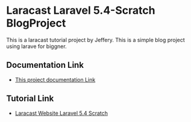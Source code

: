 # Laracast Laravel 5.4-Scratch BlogProject
This  is a laracast tutorial project by Jeffery. This is a simple blog project using larave for biggner.

## Documentation Link

- [This project documentation Link](https://github.com/shuvo4054/Laracast-Laravel-5.4-Scratch-Blog-Project/tree/master/Step%20by%20Step%20Laracast%20Blog%20Project%20Note)


## Tutorial Link

- [Laracast Website Laravel 5.4 Scratch](https://laracasts.com/series/laravel-from-scratch-2017)
